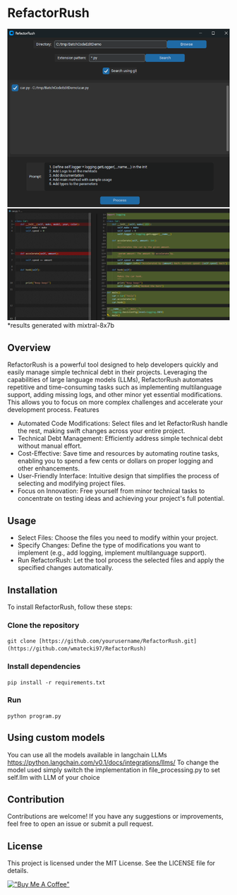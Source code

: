 # RefactorRush
![Application Screenshot](https://raw.githubusercontent.com/wmatecki97/RefactorRush/main/screenshoots/RefactorRush.png)
![Modifications diff](https://raw.githubusercontent.com/wmatecki97/RefactorRush/main/screenshoots/RefactorRush_diff.png)
*results generated with mixtral-8x7b
## Overview

RefactorRush is a powerful tool designed to help developers quickly and easily manage simple technical debt in their projects. Leveraging the capabilities of large language models (LLMs), RefactorRush automates repetitive and time-consuming tasks such as implementing multilanguage support, adding missing logs, and other minor yet essential modifications. This allows you to focus on more complex challenges and accelerate your development process.
Features

* Automated Code Modifications: Select files and let RefactorRush handle the rest, making swift changes across your entire project.
* Technical Debt Management: Efficiently address simple technical debt without manual effort.
* Cost-Effective: Save time and resources by automating routine tasks, enabling you to spend a few cents or dollars on proper logging and other enhancements.
* User-Friendly Interface: Intuitive design that simplifies the process of selecting and modifying project files.
* Focus on Innovation: Free yourself from minor technical tasks to concentrate on testing ideas and achieving your project's full potential.

## Usage

* Select Files: Choose the files you need to modify within your project.
* Specify Changes: Define the type of modifications you want to implement (e.g., add logging, implement multilanguage support).
* Run RefactorRush: Let the tool process the selected files and apply the specified changes automatically.

## Installation

To install RefactorRush, follow these steps:

### Clone the repository
```git clone [https://github.com/yourusername/RefactorRush.git](https://github.com/wmatecki97/RefactorRush)```

### Install dependencies
```pip install -r requirements.txt```

### Run
```python program.py```

## Using custom models
You can use all the models available in langchain LLMs https://python.langchain.com/v0.1/docs/integrations/llms/
To change the model used simply switch the implementation in file_processing.py to set self.llm with LLM of your choice

## Contribution

Contributions are welcome! If you have any suggestions or improvements, feel free to open an issue or submit a pull request.

## License

This project is licensed under the MIT License. See the LICENSE file for details.


[!["Buy Me A Coffee"](https://www.buymeacoffee.com/assets/img/custom_images/orange_img.png)](https://buymeacoffee.com/witkor)
